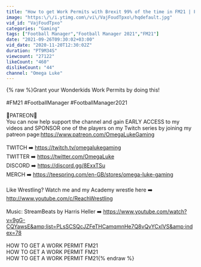 ```yaml
---
title: "How to get Work Permits with Brexit 99% of the time in FM21 | Football Manager 2021 |"
image: "https:\/\/i.ytimg.com\/vi\/VajFoudTpxo\/hqdefault.jpg"
vid_id: "VajFoudTpxo"
categories: "Gaming"
tags: ["Football Manager","Football Manager 2021","FM21"]
date: "2021-09-26T09:30:02+03:00"
vid_date: "2020-11-20T12:30:02Z"
duration: "PT9M34S"
viewcount: "27122"
likeCount: "460"
dislikeCount: "44"
channel: "Omega Luke"
---
```

{% raw %}Grant your Wonderkids Work Permits by doing this!<br /><br />#FM21 #FootballManager #FootballManager2021<br /><br />💎PATREON💎<br />You can now help support the channel and gain EARLY ACCESS to my videos and SPONSOR one of the players on my Twitch series by joining my patreon page:<a rel="nofollow" target="blank" href="https://www.patreon.com/OmegaLukeGaming">https://www.patreon.com/OmegaLukeGaming</a><br /><br />TWITCH   ➡️ <a rel="nofollow" target="blank" href="https://twitch.tv/omegalukegaming">https://twitch.tv/omegalukegaming</a> <br />TWITTER ➡️ <a rel="nofollow" target="blank" href="https://twitter.com/OmegaLuke">https://twitter.com/OmegaLuke</a><br />DISCORD ➡️ <a rel="nofollow" target="blank" href="https://discord.gg/8ExxTSu">https://discord.gg/8ExxTSu</a><br />MERCH    ➡️ <a rel="nofollow" target="blank" href="https://teespring.com/en-GB/stores/omega-luke-gaming">https://teespring.com/en-GB/stores/omega-luke-gaming</a><br /><br />Like Wrestling? Watch me and my Academy wrestle here ➡️ <a rel="nofollow" target="blank" href="http://www.youtube.com/c/ReachWrestling">http://www.youtube.com/c/ReachWrestling</a><br /><br />Music: StreamBeats by Harris Heller ➡️ <a rel="nofollow" target="blank" href="https://www.youtube.com/watch?v=9gG-CQYawsE&amp;list=PLsSCSQcJZFeTHCamqmnHe7Q8vQvYCxlVS&amp;index=78">https://www.youtube.com/watch?v=9gG-CQYawsE&amp;list=PLsSCSQcJZFeTHCamqmnHe7Q8vQvYCxlVS&amp;index=78</a><br /><br />HOW TO GET A WORK PERMIT FM21<br />HOW TO GET A WORK PERMIT FM21<br />HOW TO GET A WORK PERMIT FM21{% endraw %}
